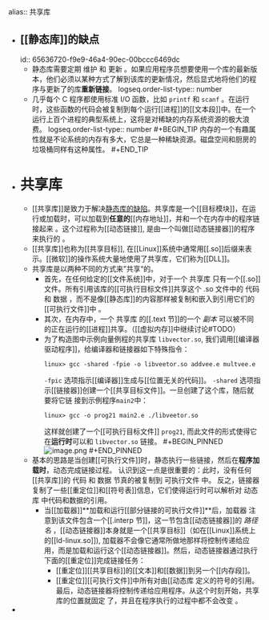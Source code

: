 alias:: 共享库

- ## [[静态库]]的缺点
  id:: 65636720-f9e9-46a4-90ec-00bccc6469dc
	- 静态库需要定期 维护 和 更新 。如果应用程序员想要使用一个库的最新版本，他们必须以某种方式了解到该库的更新情况，然后显式地将他们的程序与更新了的库**重新链接**。
	  logseq.order-list-type:: number
	- 几乎每个 C 程序都使用标准 I/O 函数，比如 `printf` 和 `scanf` 。在运行时，这些函数的代码会被复制到每个运行[[进程]]的[[文本段]]中。在一个运行上百个进程的典型系统上，这将是对稀缺的内存系统资源的极大浪费。
	  logseq.order-list-type:: number
	  #+BEGIN_TIP
	  内存的一个有趣属性就是不论系统的内存有多大，它总是一种稀缺资源。磁盘空间和厨房的垃圾桶同样有这种属性。
	  #+END_TIP
- # 共享库
	- [[共享库]]是致力于解决[静态库的缺陷](((65636720-f9e9-46a4-90ec-00bccc6469dc)))。共享库是一个[[目标模块]]，在运行或加载时，可以加载到**任意的**[[内存地址]]，并和一个在内存中的程序链接起来 。这个过程称为[[动态链接]], 是由一个叫做[[动态链接器]]的程序来执行的 。
	- [[共享库]]也称为[[共享目标]], 在[[Linux]]系统中通常用[[.so]]后缀来表示。[[微软]]的操作系统大量地使用了共享库，它们称为[[DLL]]。
	- 共享库是以两种不同的方式来”共享“的。
		- 首先，在任何给定的[[文件系统]]中，对于一个 共享库 只有一个[[.so]]文件。所有引用该库的[[可执行目标文件]]共享这个 .so 文件中的 代码 和 数据 ，而不是像[[静态库]]的内容那样被复制和嵌入到引用它们的[[可执行文件]]中 。
		- 其次，在内存中，一个 共享库 的[[.text 节]]的一个 *副本* 可以被不同的正在运行的[[进程]]共享。（[[虚拟内存]]中继续讨论#TODO）
		- 为了构造图中示例向量例程的共享库 `libvector.so`,
		  我们调用[[编译器驱动程序]]，给编译器和链接器如下特殊指令：
		  ``` shell
		  linux> gcc -shared -fpie -o libveetor.so addvee.e multvee.e
		  ``` 
		  `-fpic` 选项指示[[编译器]]生成与[[位置无关的代码]]。
		  `-shared` 选项指示[[链接器]]创建一个[[共享目标文件]]。一旦创建了这个库，随后就要将它链
		  接到示例程序`main2`中：
		  ``` shell
		  linux> gcc -o prog21 main2.e ./libveetor.so
		  ```
		  这样就创建了一个[[可执行目标文件]] `prog21`, 而此文件的形式使得它在**运行时**可以和 `libvector.so` 链接。
		  #+BEGIN_PINNED
		  ![image.png](../assets/image_1701023947039_0.png)
		  #+END_PINNED
	- 基本的思路是当创建[[可执行文件]]时，静态执行一些链接，然后在**程序加载时**，动态完成链接过程。
	  认识到这一点是很重要的：此时，没有任何[[共享库]]的 代码 和 数据 节真的被复制到 可执行文件 中。
	  反之，链接器复制了一些[[重定位]]和[[符号表]]信息，它们使得运行时可以解析对 动态库 中代码和数据的引用。
		- 当[[加载器]]**加载和运行[[部分链接的可执行文件]]**后，加载器 注意到该文件包含一个[[.interp 节]]，这一节包含[[动态链接器]]的 *路径名* ，[[动态链接器]]本身就是一个[[共享目标]]（如在[[Linux]]系统上的[[ld-linux.so]]), 加载器不会像它通常所做地那样将控制传递给应用，而是加载和运行这个[[动态链接器]]。然后，动态链接器通过执行下面的[[重定位]]完成链接任务：
			- [[重定位]][[共享目标]]的[[文本]]和[[数据]]到另一个[[内存段]]。
			- [[重定位]][[可执行文件]]中所有对由[[动态库 定义的符号的引用。
			  最后，动态链接器将控制传递给应用程序。从这个时刻开始，共享库的位置就固定
			  了，并且在程序执行的过程中都不会改变 。
-